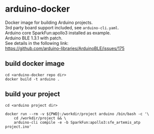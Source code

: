 # arduino-docker
Docker image for building Arduino projects.\
3rd party board support included, see `arduino-cli.yaml`.\
Arduino core SparkFun:apollo3 installed as example.\
Arduino BLE 1.3.1 with patch.\
See details in the following link:\
https://github.com/arduino-libraries/ArduinoBLE/issues/175


## build docker image
```
cd <arduino-docker repo dir>
docker build -t arduino .
```

## build your project
```
cd <arduino project dir>

docker run --rm -v ${PWD}:/workdir/project arduino /bin/bash -c '\
	cd /workdir/project && \
	arduino-cli compile -e -b SparkFun:apollo3:sfe_artemis_atp project.ino'
```
